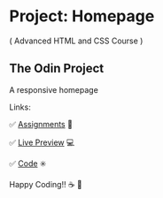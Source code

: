 # Project: Homepage 
( Advanced HTML and CSS Course )

## The Odin Project

A responsive homepage

Links:

:white_check_mark: [Assignments](https://www.theodinproject.com/lessons/node-path-advanced-html-and-css-homepage#assignment) :blue_book:

:white_check_mark: [Live Preview](https://carlosfrontend.github.io/odin-homepage/) :computer:

:white_check_mark: [Code](https://github.com/carlosfrontend/odin-homepage) :eight_spoked_asterisk:

Happy Coding!! :coffee: :rocket:
